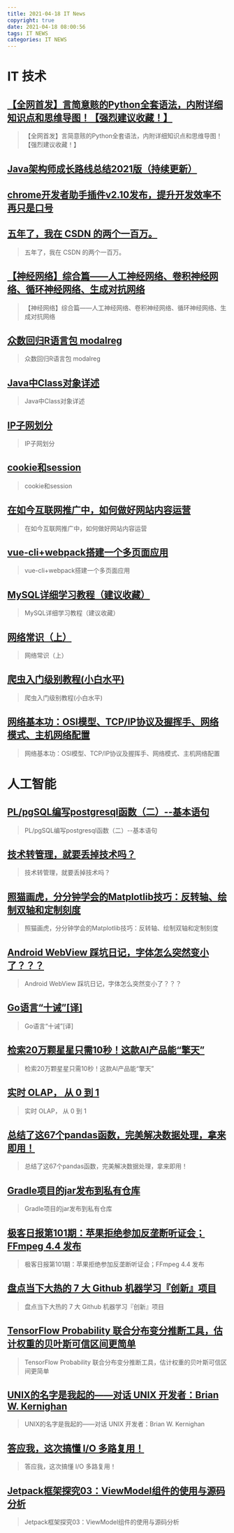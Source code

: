 ```yaml
---
title: 2021-04-18 IT News
copyright: true
date: 2021-04-18 08:00:56
tags: IT NEWS
categories: IT NEWS
---
```

# IT 技术 
 ## [【全网首发】言简意赅的Python全套语法，内附详细知识点和思维导图！【强烈建议收藏！】](https://blog.csdn.net/weixin_47723732/article/details/115681843)
 > 【全网首发】言简意赅的Python全套语法，内附详细知识点和思维导图！【强烈建议收藏！】
 ## [Java架构师成长路线总结2021版（持续更新）](https://blog.csdn.net/weixin_48013460/article/details/111885274)
 > 
 ## [chrome开发者助手插件v2.10发布，提升开发效率不再只是口号](https://blog.csdn.net/weixin_44463441/article/details/115077074)
 > 
 ## [五年了，我在 CSDN 的两个一百万。](https://blog.csdn.net/c406495762/article/details/115743776)
 > 五年了，我在 CSDN 的两个一百万。
 ## [【神经网络】综合篇——人工神经网络、卷积神经网络、循环神经网络、生成对抗网络](https://blog.csdn.net/qq_41204464/article/details/115797030)
 > 【神经网络】综合篇——人工神经网络、卷积神经网络、循环神经网络、生成对抗网络
 ## [众数回归R语言包 modalreg](https://blog.csdn.net/weixin_43705953/article/details/115757074)
 > 众数回归R语言包 modalreg
 ## [Java中Class对象详述](https://blog.csdn.net/dkm123456/article/details/115732790)
 > Java中Class对象详述
 ## [IP子网划分](https://blog.csdn.net/m0_50744953/article/details/115791059)
 > IP子网划分
 ## [cookie和session](https://blog.csdn.net/weixin_47124571/article/details/115767122)
 > cookie和session
 ## [在如今互联网推广中，如何做好网站内容运营](https://blog.csdn.net/chenggeseo/article/details/115742765)
 > 在如今互联网推广中，如何做好网站内容运营
 ## [vue-cli+webpack搭建一个多页面应用](https://blog.csdn.net/The_upside_of_down/article/details/115770236)
 > vue-cli+webpack搭建一个多页面应用
 ## [MySQL详细学习教程（建议收藏）](https://blog.csdn.net/qq_45173404/article/details/115712758)
 > MySQL详细学习教程（建议收藏）
 ## [网络常识（上）](https://blog.csdn.net/m0_37741420/article/details/115693357)
 > 网络常识（上）
 ## [爬虫入门级别教程(小白水平)](https://blog.csdn.net/qq_45911278/article/details/115653853)
 > 爬虫入门级别教程(小白水平)
 ## [网络基本功：OSI模型、TCP/IP协议及握挥手、网络模式、主机网络配置](https://blog.csdn.net/bnnpyhk/article/details/115768995)
 > 网络基本功：OSI模型、TCP/IP协议及握挥手、网络模式、主机网络配置
# 人工智能 
 ## [PL/pgSQL编写postgresql函数（二）--基本语句](https://blog.csdn.net/qq_39727113/article/details/111201450)
 > PL/pgSQL编写postgresql函数（二）--基本语句
 ## [技术转管理，就要丢掉技术吗？](https://blog.csdn.net/yellowzf3/article/details/113488299)
 > 技术转管理，就要丢掉技术吗？
 ## [照猫画虎，分分钟学会的Matplotlib技巧：反转轴、绘制双轴和定制刻度](https://blog.csdn.net/xufive/article/details/115540318)
 > 照猫画虎，分分钟学会的Matplotlib技巧：反转轴、绘制双轴和定制刻度
 ## [Android WebView 踩坑日记，字体怎么突然变小了？？？](https://blog.csdn.net/gdutxiaoxu/article/details/115552615)
 > Android WebView 踩坑日记，字体怎么突然变小了？？？
 ## [Go语言“十诫”\[译\]](https://blog.csdn.net/bigwhite20xx/article/details/115562167)
 > Go语言“十诫”\[译\]
 ## [检索20万颗星星只需10秒！这款AI产品能“擎天”](https://blog.csdn.net/qq_28168421/article/details/101088205)
 > 检索20万颗星星只需10秒！这款AI产品能“擎天”
 ## [实时 OLAP， 从 0 到 1](https://blog.csdn.net/weixin_44904816/article/details/115562335)
 > 实时 OLAP， 从 0 到 1
 ## [总结了这67个pandas函数，完美解决数据处理，拿来即用！](https://blog.csdn.net/weixin_41261833/article/details/115598697)
 > 总结了这67个pandas函数，完美解决数据处理，拿来即用！
 ## [Gradle项目的jar发布到私有仓库](https://blog.csdn.net/boling_cavalry/article/details/115609899)
 > Gradle项目的jar发布到私有仓库
 ## [极客日报第101期：苹果拒绝参加反垄断听证会；FFmpeg 4.4 发布](https://blog.csdn.net/weixin_39786569/article/details/115612593)
 > 极客日报第101期：苹果拒绝参加反垄断听证会；FFmpeg 4.4 发布
 ## [盘点当下大热的 7 大 Github 机器学习『创新』项目](https://blog.csdn.net/qq_28168421/article/details/101088174)
 > 盘点当下大热的 7 大 Github 机器学习『创新』项目
 ## [TensorFlow Probability 联合分布变分推断工具，估计权重的贝叶斯可信区间更简单](https://blog.csdn.net/tensorflowforum/article/details/115613368)
 > TensorFlow Probability 联合分布变分推断工具，估计权重的贝叶斯可信区间更简单
 ## [UNIX的名字是我起的——对话 UNIX 开发者：Brian W. Kernighan](https://blog.csdn.net/programmer_editor/article/details/115616666)
 > UNIX的名字是我起的——对话 UNIX 开发者：Brian W. Kernighan
 ## [答应我，这次搞懂 I/O 多路复用！](https://blog.csdn.net/qq_34827674/article/details/115619261)
 > 答应我，这次搞懂 I/O 多路复用！
 ## [Jetpack框架探究03：ViewModel组件的使用与源码分析](https://blog.csdn.net/AndrExpert/article/details/115637722)
 > Jetpack框架探究03：ViewModel组件的使用与源码分析

    